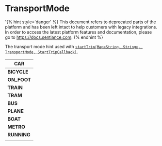 # TransportMode

'{% hint style='danger' %} This document refers to deprecated parts of the platform and has been left intact to help customers with legacy integrations. In order to access the latest platform features and documentation, please go to https://docs.sentiance.com. {% endhint %}

The transport mode hint used with [`startTrip(Map<String, String>, TransportMode, StartTripCallback)`](../sentiance.md#starttrip).

| **CAR**      |
| ------------ |
| **BICYCLE**  |
| **ON\_FOOT** |
| **TRAIN**    |
| **TRAM**     |
| **BUS**      |
| **PLANE**    |
| **BOAT**     |
| **METRO**    |
| **RUNNING**  |
|              |
